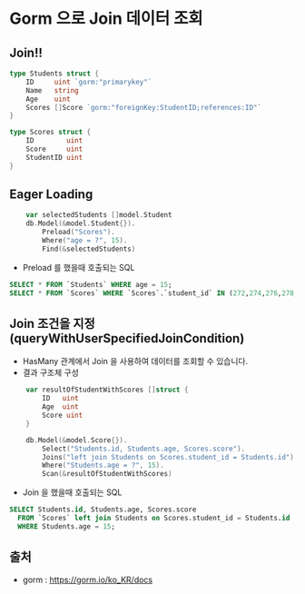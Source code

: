 # Gorm 으로 Join 데이터 조회
## Join!! 
```go
type Students struct {
    ID     uint `gorm:"primarykey"`
    Name   string
    Age    uint
    Scores []Score `gorm:"foreignKey:StudentID;references:ID"`
}
```

```go
type Scores struct {
    ID        uint
    Score     uint
    StudentID uint
}
```

## Eager Loading
```go
	var selectedStudents []model.Student
	db.Model(&model.Student{}).
		Preload("Scores").
		Where("age = ?", 15).
		Find(&selectedStudents)
```

* Preload 를 했을때 호출되는 SQL
```sql
SELECT * FROM `Students` WHERE age = 15;
SELECT * FROM `Scores` WHERE `Scores`.`student_id` IN (272,274,276,278,280);
```

## Join 조건을 지정 (queryWithUserSpecifiedJoinCondition)
* HasMany 관계에서 Join 을 사용하여 데이터를 조회할 수 있습니다.
* 결과 구조체 구성
```go
    var resultOfStudentWithScores []struct {
        ID   uint
        Age  uint
        Score uint
    }
```    
```go
	db.Model(&model.Score{}).
		Select("Students.id, Students.age, Scores.score").
		Joins("left join Students on Scores.student_id = Students.id").
		Where("Students.age = ?", 15).
		Scan(&resultOfStudentWithScores)
```
* Join 을 했을때 호출되는 SQL
```sql
SELECT Students.id, Students.age, Scores.score 
  FROM `Scores` left join Students on Scores.student_id = Students.id 
  WHERE Students.age = 15;
```


## 출처
* gorm : https://gorm.io/ko_KR/docs
